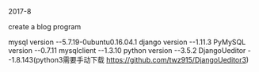 2017-8

create a blog program

mysql version --5.7.19-0ubuntu0.16.04.1 
django version --1.11.3
PyMySQL version --0.7.11
mysqlclient --1.3.10
python version  --3.5.2
DjangoUeditor --1.8.143(python3需要手动下载 https://github.com/twz915/DjangoUeditor3)
